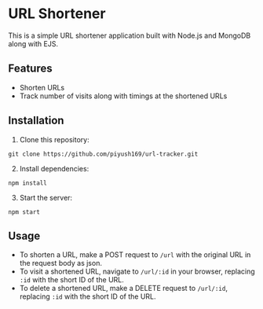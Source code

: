 # URL Shortener

This is a simple URL shortener application built with Node.js and MongoDB along with EJS.

## Features

- Shorten URLs 
- Track number of visits along with timings at the shortened URLs

## Installation

1. Clone this repository:
```
git clone https://github.com/piyush169/url-tracker.git
```
2. Install dependencies:
```
npm install
```
3. Start the server:
```
npm start
```
## Usage

- To shorten a URL, make a POST request to `/url` with the original URL in the request body as json.
- To visit a shortened URL, navigate to `/url/:id` in your browser, replacing `:id` with the short ID of the URL.
- To delete a shortened URL, make a DELETE request to `/url/:id`, replacing `:id` with the short ID of the URL.
